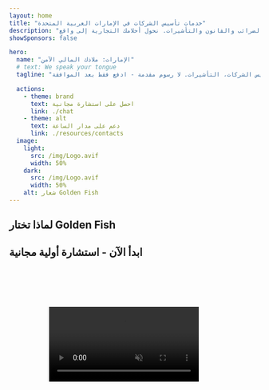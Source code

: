 ```yaml
---
layout: home
title: "خدمات تأسيس الشركات في الإمارات العربية المتحدة"
description: "خدمات خبيرة في تأسيس ودعم الشركات في الإمارات. حلول تأسيس الشركات والخدمات المصرفية والضرائب والقانون والتأشيرات. نحول أحلامك التجارية إلى واقع."
showSponsors: false

hero:
  name: "الإمارات: ملاذك المالي الآمن"
  # text: We speak your tongue
  tagline: "دعم تجاري شامل: الخدمات المصرفية، تأسيس الشركات، التأشيرات. لا رسوم مقدمة - ادفع فقط بعد الموافقة."

  actions:
    - theme: brand
      text: احصل على استشارة مجانية
      link: ./chat
    - theme: alt
      text: دعم على مدار الساعة
      link: ./resources/contacts
  image:
    light:
      src: /img/Logo.avif
      width: 50%
    dark:
      src: /img/Logo.avif
      width: 50%
    alt: شعار Golden Fish
---
```


<FeatureCards :features="[
  {
    title: 'فتح الحساب المصرفي',
    details: 'افتح حسابات مصرفية شخصية أو تجارية بسهولة مع البنوك الإماراتية الموثوقة.',
    items: [
      'ضمان الموافقة على الحسابات المصرفية للشركات',
      'معدل نجاح 90٪',
      '**لا رسوم مقدمة** - ادفع فقط بعد الموافقة',
    ],
    linkText: 'اقرأ المزيد',
    link: './uae-business/offer/banking/',
    icon: {
      light: '/img/iStock-2153786564.avif',
      dark: '/img/iStock-2166793628.avif',
      alt: 'الخدمات المصرفية'
    }
  },
  {
    title: 'التأشيرة الذهبية والإقامة',
    details: 'احصل على **Golden Visa** الإماراتية للإقامة طويلة الأمد مع عملية تقديم سلسة.',
    items: [
      '**لا حاجة لدخول الإمارات كل 6 أشهر**',
      'معدل نجاح 98٪',
      '**لا رسوم مقدمة** - ادفع فقط بعد الموافقة',
    ],
    linkText: 'اقرأ المزيد',
    link: './uae-business/offer/golden-visa/',
    icon: {
      light: '/img/iStock-1312241253.avif',
      dark: '/img/ILONMASKID.webp',
      alt: 'خدمات التأشيرات'
    }
  },
  {
    title: 'دليل تأسيس الشركات',
    details: 'دليل شامل لتأسيس الشركات في Free Zone والشركات الخارجية والـ Mainland والفروع.',
    items: [
      '**ملكية أجنبية 100٪** متاحة في Free Zones و Mainland',
      'معدلات ضريبية منخفضة - 9٪ فقط ضريبة الشركات',
      'لا قيود على العملات - سهولة إعادة رأس المال'
    ],
    linkText: 'اقرأ المزيد',
    link: './uae-business/company-registration/overview',
    icon: {
      light: '/img/iStock-2051326997.avif',
      dark: '/img/iStock-1448478309.jpg',
      alt: 'دليل تأسيس الشركات'
    }
  },
]" />

<FeatureCards :features="[
  {
    title: 'خدمات الامتثال',
    details: 'يرشدك خبراؤنا خلال متطلبات اللوائح الإماراتية المعقدة، بما في ذلك تقارير ESR وملفات UBO.',
    items: [],
    linkText: 'اقرأ المزيد',
    link: './uae-business/company-registration/ubo',
    icon: {
      light: '/img/iStock-1299393716.avif',
      dark: '/img/iStock-2149731304.avif',
      alt: 'خدمات الامتثال'
    }
  },
  {
    title: 'ضريبة الشركات وضريبة القيمة المضافة',
    details: 'نصائح خبيرة تضمن الامتثال لالتزامات ضريبة الشركات وضريبة القيمة المضافة مع الهيئة الاتحادية للضرائب.',
    items: [],
    linkText: 'اقرأ المزيد',
    link: './uae-business/company-registration/accounting-legal',
    icon: {
      light: '/img/iStock-1018285934.avif',
      dark: '/img/iStock-584576538.avif',
      alt: 'الخدمات الضريبية'
    }
  },
  {
    title: 'الخدمات القانونية',
    details: 'يقدم فريقنا القانوني المشورة حول قوانين الإمارات المتعلقة بالاندماج والاستحواذ وإعادة الهيكلة والتمويل وحل النزاعات.',
    items: [],
    linkText: 'اقرأ المزيد',
    link: './uae-business/company-registration/Protect-Your-Business',
    icon: {
      light: '/img/iStock-650045508.avif',
      dark: '/img/iStock-1498627598.avif',
      alt: 'الخدمات القانونية'
    }
  },
  {
    title: 'المحاسبة والرواتب',
    details: 'يدير محاسبونا الشؤون المالية، ويقدمون خدمات مسك الدفاتر والتسوية والرواتب ودعم التدقيق، مما يوفر تكاليف التوظيف.',
    items: [],
    linkText: 'اقرأ المزيد',
    link: './resources/contacts',
    icon: {
      light: '/img/iStock-1022793868.avif',
      dark: '/img/iStock-1320130292.jpg',
      alt: 'خدمات المحاسبة'
    }
  },
]" />

## لماذا تختار Golden Fish

<BenefitsList :features="[
{
 icon: '💰',
 title: 'رسوم مبنية على النجاح',
 text: '**لا رسوم مقدمة - ادفع فقط بعد الموافقة.** شفافية كاملة بدون تكاليف خفية.'
},
{
 icon: '🔄',
 title: 'حلول متعددة',
 text: 'الوصول إلى البنوك المحلية والدولية. خيارات بديلة في حالة رفض الطلب الأساسي.'
},
{
 icon: '🏦',
 title: 'علاقات مصرفية',
 text: 'شراكات قوية مع كبرى البنوك في الإمارات والبنوك الدولية. تقديم الطلبات إلى بنوك متعددة لزيادة فرص الموافقة.'
},
{
 icon: '📊',
 title: 'إدارة شاملة',
 text: 'معالجة شاملة من التوثيق إلى تفعيل الحساب، مع تحديثات أسبوعية للتقدم والتواصل المباشر مع البنك.'
},
{
 icon: '📝',
 title: 'توثيق احترافي',
 text: 'يقوم فريقنا بإعداد خطط عمل شاملة ويتعامل مع جميع وثائق الامتثال.'
},
{
 icon: '🤝',
 title: 'دعم مستمر',
 text: 'مساعدة مستمرة في العمليات المصرفية ومتطلبات الامتثال بعد فتح الحساب.'
}
]" />

## ابدأ الآن - استشارة أولية مجانية

<div id="contact-form"></div>

<video  autoplay muted playsinline style="padding: 80px" >
  <source src="/img/iStock-2185906461.mp4" type="video/mp4">
</video>

<ContactFormModal formName="Home page" buttonText="احصل على استشارة مجانية" 
:services="['📝 تسجيل الشركات', '🏧 فتح الحسابات المصرفية', '🪪 EID & Golden Visa', 'خدمات أخرى']"/>

<!-- <br>

# قصص النجاح

<br>

<ImageGrid :images="[
  { src: '/img/iStock-1945498989.avif', href: './immigration.md', alt: 'الهجرة إلى الإمارات' },
  { src: '/img/iStock-1965736217.avif', href: './immigration.md', alt: 'الهجرة إلى الإمارات' },
]"/> -->
